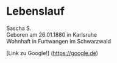 # Lebenslauf

<p>Sascha S.<br>
Geboren am 26.01.1880 in Karlsruhe<br>
Wohnhaft in Furtwangen im Schwarzwald<br>

[Link zu Google!] (https://google.de)
